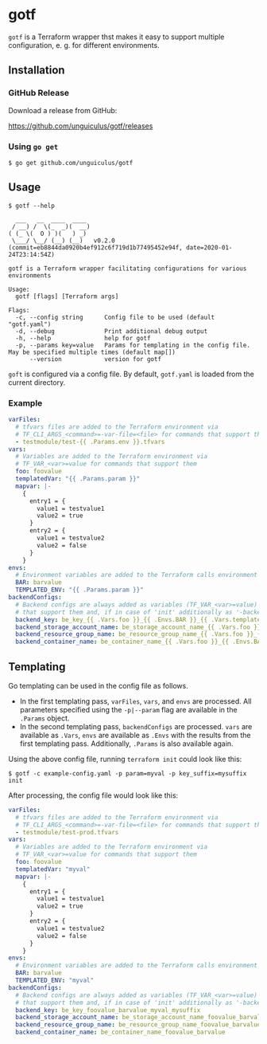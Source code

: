 # gotf

`gotf` is a Terraform wrapper thst makes it easy to support multiple configuration, e. g. for different environments.

## Installation

### GitHub Release

Download a release from GitHub:

https://github.com/unguiculus/gotf/releases

### Using `go get`

```console
$ go get github.com/unguiculus/gotf
```

## Usage

```console
$ gotf --help

  ___   __  ____  ____
 / __) /  \(_  _)(  __)
( (_ \(  O ) )(   ) _)
 \___/ \__/ (__) (__)   v0.2.0 (commit=eb8844da0920b4ef912c6f719d1b77495452e94f, date=2020-01-24T23:14:54Z)

gotf is a Terraform wrapper facilitating configurations for various environments

Usage:
  gotf [flags] [Terraform args]

Flags:
  -c, --config string      Config file to be used (default "gotf.yaml")
  -d, --debug              Print additional debug output
  -h, --help               help for gotf
  -p, --params key=value   Params for templating in the config file. May be specified multiple times (default map[])
      --version            version for gotf
```

`goft` is configured via a config file.
By default, `gotf.yaml` is loaded from the current directory.

### Example

```yaml
varFiles:
  # tfvars files are added to the Terraform environment via
  # TF_CLI_ARGS_<command>=-var-file=<file> for commands that support them
  - testmodule/test-{{ .Params.env }}.tfvars
vars:
  # Variables are added to the Terraform environment via
  # TF_VAR_<var>=value for commands that support them
  foo: foovalue
  templatedVar: "{{ .Params.param }}"
  mapvar: |-
    {
      entry1 = {
        value1 = testvalue1
        value2 = true
      }
      entry2 = {
        value1 = testvalue2
        value2 = false
      }
    }
envs:
  # Environment variables are added to the Terraform calls environment
  BAR: barvalue
  TEMPLATED_ENV: "{{ .Params.param }}"
backendConfigs:
  # Backend configs are always added as variables (TF_VAR_<var>=value) for commands
  # that support them and, if in case of 'init' additionally as '-backend-config' CLI options
  backend_key: be_key_{{ .Vars.foo }}_{{ .Envs.BAR }}_{{ .Vars.templatedVar }}_{{ .Params.key_suffix }}
  backend_storage_account_name: be_storage_account_name_{{ .Vars.foo }}_{{ .Envs.BAR }}
  backend_resource_group_name: be_resource_group_name_{{ .Vars.foo }}_{{ .Envs.BAR }}
  backend_container_name: be_container_name_{{ .Vars.foo }}_{{ .Envs.BAR }}
```

## Templating

Go templating can be used in the config file as follows.

* In the first templating pass, `varFiles`, `vars`, and `envs` are processed.
  All parameters specified using the `-p|--param` flag are available in the `.Params` object.
* In the second templating pass, `backendConfigs` are processed.
  `vars` are available as `.Vars`, `envs` are available as `.Envs` with the results from the first templating pass.
  Additionally, `.Params` is also available again.

Using the above config file, running `terraform init` could look like this:

```console
$ gotf -c example-config.yaml -p param=myval -p key_suffix=mysuffix init
```

After processing, the config file would look like this:

```yaml
varFiles:
  # tfvars files are added to the Terraform environment via
  # TF_CLI_ARGS_<command>=-var-file=<file> for commands that support them
  - testmodule/test-prod.tfvars
vars:
  # Variables are added to the Terraform environment via
  # TF_VAR_<var>=value for commands that support them
  foo: foovalue
  templatedVar: "myval"
  mapvar: |-
    {
      entry1 = {
        value1 = testvalue1
        value2 = true
      }
      entry2 = {
        value1 = testvalue2
        value2 = false
      }
    }
envs:
  # Environment variables are added to the Terraform calls environment
  BAR: barvalue
  TEMPLATED_ENV: "myval"
backendConfigs:
  # Backend configs are always added as variables (TF_VAR_<var>=value) for commands
  # that support them and, if in case of 'init' additionally as '-backend-config' CLI options
  backend_key: be_key_foovalue_barvalue_myval_mysuffix
  backend_storage_account_name: be_storage_account_name_foovalue_barvalue
  backend_resource_group_name: be_resource_group_name_foovalue_barvalue
  backend_container_name: be_container_name_foovalue_barvalue
```
